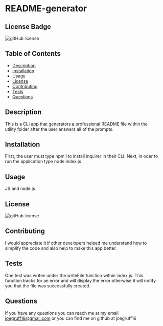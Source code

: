 # README-generator

  ## License Badge
  ![gitHub license](https://img.shields.io/badge/BSD_2-blue)

  ## Table of Contents

  - [Description](#description)
  - [Installation](#installation)
  - [Usage](#usage)
  - [License](#license)
  - [Contributing](#contributing)
  - [Tests](#tests)
  - [Questions](#questions)

  ## Description
  This is a CLI app that generators a professional README file within the utility folder after the user answers all of the prompts.

  ## Installation
  First, the user must type npm i to install inquirer in their CLI. Next, in oder to run the application type node index.js

  ## Usage
  JS and node.js

  ## License
  ![gitHub license](https://img.shields.io/badge/BSD_2-blue)

  ## Contributing
  I would appreciate it if other developers helped me understand how to simplify the code and also help to make this app better.

  ## Tests
  One test was writen under the writeFile function within index.js. This function tracks for an error and will display the error otherwise it will notify you that the file was successfully created. 

  ## Questions
  If you have any questions you can reach me at my email joegruff16@gmail.com or you can find me on github at joegruff16